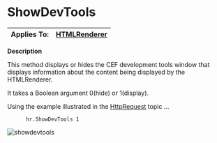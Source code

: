 




<h1 class="heading"><span class="name">ShowDevTools</span></h1>

| Applies To: | [HTMLRenderer](./htmlrenderer.md) |
| --- | ---  |


**Description**


This method displays or hides the CEF development tools window that displays information about the content being displayed by the HTMLRenderer.


It takes a Boolean argument 0(hide) or 1(display).


Using the example illustrated in the [HttpRequest](httprequest.md) topic ...
```apl
      hr.ShowDevTools 1
```


![showdevtools](../img/showdevtools.png)



